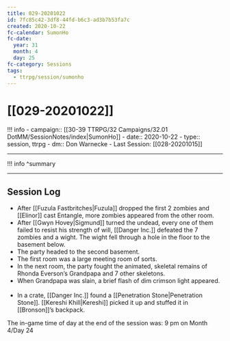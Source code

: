 ```yaml
---
title: 029-20201022
id: 7fc85c42-3df8-44fd-b6c3-ad3b7b53fa7c
created: 2020-10-22
fc-calendar: SumonHo
fc-date:
  year: 31
  month: 4
  day: 25
fc-category: Sessions
tags:
  - ttrpg/session/sumonho
---
```


# [[029-20201022]]

!!! info
    - campaign:: [[30-39 TTRPG/32 Campaigns/32.01 DotMM/SessionNotes/index|SumonHo]]
    - date:: 2020-10-22
    - type:: session, ttrpg
    - dm:: Don Warnecke
    - Last Session: [[028-20201015]]


---

!!! info
    ^summary

---

## Session Log


- After [[Fuzula Fastbritches|Fuzula]] dropped the first 2 zombies and [[Elinor]] cast Entangle, more zombies appeared from the other room.
- After [[Gwyn Hovey|Sigmund]] turned the undead, every one of them failed to resist his strength of will, [[Danger Inc.]]  defeated the 7 zombies and a wight. The wight fell through a hole in the floor to the basement below.
- The party headed to the second basement.
- The first room was a large meeting room of sorts.
- In the next room, the party fought the animated, skeletal remains of Rhonda Everson’s Grandpapa and 7 other skeletons.
- When Grandpapa was slain, a brief flash of dim crimson light appeared.  
- In a crate, [[Danger Inc.]]  found a [[Penetration Stone|Penetration Stone]]. [[Kereshi Khill|Kereshi]] picked it up and stuffed it in [[Bronson]]’s backpack.    

The in-game time of day at the end of the session was: 9 pm on Month 4/Day 24
